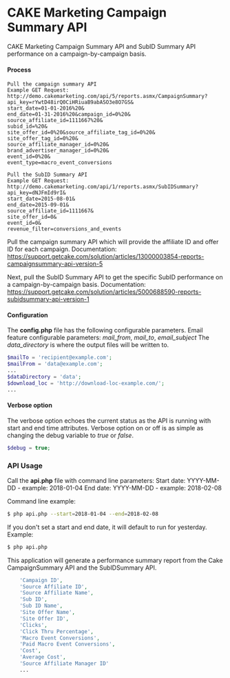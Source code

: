 # CAKE Marketing Campaign Summary API
CAKE Marketing Campaign Summary API and SubID Summary API performance on a campaign-by-campaign basis.

#### Process
```
Pull the campaign summary API 
Example GET Request:
http://demo.cakemarketing.com/api/5/reports.asmx/CampaignSummary?
api_key=rYwtD48irQ0CiHRiuaB9abASO3e8O7GS&
start_date=01-01-2016%20&
end_date=01-31-2016%20&campaign_id=0%20&
source_affiliate_id=1111667%20&
subid_id=%20&
site_offer_id=0%20&source_affiliate_tag_id=0%20&
site_offer_tag_id=0%20&
source_affiliate_manager_id=0%20&
brand_advertiser_manager_id=0%20&
event_id=0%20&
event_type=macro_event_conversions

Pull the SubID Summary API 
Example GET Request:
http://demo.cakemarketing.com/api/1/reports.asmx/SubIDSummary?
api_key=dNJFmId9rI&
start_date=2015-08-01&
end_date=2015-09-01&
source_affiliate_id=1111667&
site_offer_id=0&
event_id=0&
revenue_filter=conversions_and_events
```

Pull the campaign summary API which will provide the affiliate ID and offer ID for each campaign.
Documentation: https://support.getcake.com/solution/articles/13000003854-reports-campaignsummary-api-version-5

Next, pull the SubID Summary API to get the specific SubID performance on a campaign-by-campaign basis.
Documentation: https://support.getcake.com/solution/articles/5000688590-reports-subidsummary-api-version-1


#### Configuration
The **config.php** file has the following configurable parameters.
Email feature configurable parameters: *mail_from*, *mail_to*, *email_subject*
The *data_directory* is where the output files will be written to.
```php
$mailTo = 'recipient@example.com';
$mailFrom = 'data@example.com';
...
$dataDirectory = 'data';
$download_loc = 'http://download-loc-example.com/';
...
```

#### Verbose option
The verbose option echoes the current status as the API is running with start and end time attributes. Verbose option on or off is as simple as changing the debug variable to *true* or *false*.

```php
$debug = true;
```

### API Usage
Call the **api.php** file with command line parameters:
Start date: YYYY-MM-DD  -  example: 2018-01-04
End date: YYYY-MM-DD  -  example: 2018-02-08

Command line example:
```sh
$ php api.php --start=2018-01-04 --end=2018-02-08
```
If you don't set a start and end date, it will default to run for yesterday.
Example:
```sh
$ php api.php
```

This application will generate a performance summary report from the Cake CampaignSummary API and the SubIDSummary API.

```php
    'Campaign ID',
    'Source Affiliate ID',
    'Source Affiliate Name',
    'Sub ID',
    'Sub ID Name',
    'Site Offer Name',
    'Site Offer ID',
    'Clicks',
    'Click Thru Percentage',
    'Macro Event Conversions',
    'Paid Macro Event Conversions',
    'Cost',
    'Average Cost',
    'Source Affiliate Manager ID'
    ...
```
